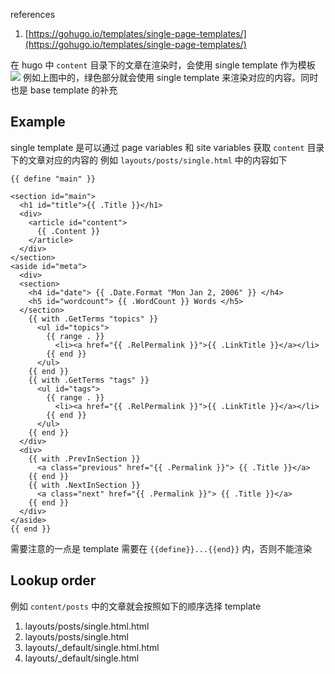 references

1. [https://gohugo.io/templates/single-page-templates/](https://gohugo.io/templates/single-page-templates/)

在 hugo 中 `content` 目录下的文章在渲染时，会使用 single template 作为模板
![](https://intranetproxy.alipay.com/skylark/lark/0/2023/svg/23156369/1681205263432-baf10060-d014-4cd6-8d2f-c56f9175ce17.svg#clientId=u5c634856-46ca-4&from=paste&id=u1d502317&originHeight=446&originWidth=1730&originalType=url&ratio=1&rotation=0&showTitle=false&status=done&style=none&taskId=ub7b1dc32-d874-4846-8fd3-5b71e77d73f&title=)
例如上图中的，绿色部分就会使用 single template 来渲染对应的内容。同时也是 base template 的补充
## Example
single template 是可以通过 page variables 和 site variables 获取 `content` 目录下的文章对应的内容的
例如 `layouts/posts/single.html` 中的内容如下
```
{{ define "main" }}

<section id="main">
  <h1 id="title">{{ .Title }}</h1>
  <div>
    <article id="content">
      {{ .Content }}
    </article>
  </div>
</section>
<aside id="meta">
  <div>
  <section>
    <h4 id="date"> {{ .Date.Format "Mon Jan 2, 2006" }} </h4>
    <h5 id="wordcount"> {{ .WordCount }} Words </h5>
  </section>
    {{ with .GetTerms "topics" }}
      <ul id="topics">
        {{ range . }}
          <li><a href="{{ .RelPermalink }}">{{ .LinkTitle }}</a></li>
        {{ end }}
      </ul>
    {{ end }}
    {{ with .GetTerms "tags" }}
      <ul id="tags">
        {{ range . }}
          <li><a href="{{ .RelPermalink }}">{{ .LinkTitle }}</a></li>
        {{ end }}
      </ul>
    {{ end }}
  </div>
  <div>
    {{ with .PrevInSection }}
      <a class="previous" href="{{ .Permalink }}"> {{ .Title }}</a>
    {{ end }}
    {{ with .NextInSection }}
      <a class="next" href="{{ .Permalink }}"> {{ .Title }}</a>
    {{ end }}
  </div>
</aside>
{{ end }}
```
需要注意的一点是 template 需要在 `{{define}}...{{end}}` 内，否则不能渲染
## Lookup order
例如 `content/posts` 中的文章就会按照如下的顺序选择 template

1. layouts/posts/single.html.html
2. layouts/posts/single.html
3. layouts/_default/single.html.html
4. layouts/_default/single.html
